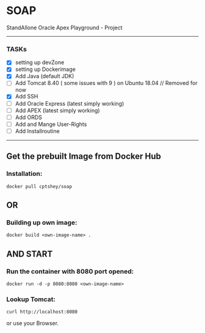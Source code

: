 # SOAP
StandAllone Oracle Apex Playground - Project

---

### TASKs ###
- [x] setting up devZone
- [x] setting up Dockerimage
- [x] Add Java (default JDK)
- [ ] Add Tomcat 8.40 ( some issues with 9 )  on Ubuntu 18.04 // Removed for now
- [x] Add SSH
- [ ] Add Oracle Express (latest simply working)
- [ ] Add APEX (latest simply working)
- [ ] Add ORDS
- [ ] Add and Mange User-Rights
- [ ] Add Installroutine

---
## Get the prebuilt Image from Docker Hub ##
### Installation: ###
```
docker pull cptshey/soap
```
## OR ##

### Building up own image: ###
```
docker build <own-image-name> .
```
## AND START ##

### Run the container with 8080 port opened: ###
```
docker run -d -p 8080:8080 <own-image-name>
```

### Lookup Tomcat: ###
```
curl http://localhost:8080
```
or use your Browser.
